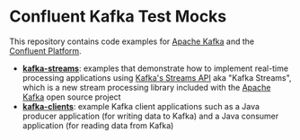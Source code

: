 # Confluent Kafka Test Mocks

This repository contains code examples for [Apache Kafka](http://kafka.apache.org/) and the
[Confluent Platform](http://www.confluent.io/product).

* **[kafka-streams](kafka-streams/)**: examples that demonstrate how to implement real-time processing applications using
   [Kafka's Streams API](http://docs.confluent.io/current/streams/) aka "Kafka Streams", which is a new stream processing
   library included with the [Apache Kafka](http://kafka.apache.org/) open source project
* **[kafka-clients](kafka-clients/)**: example Kafka client applications such as a Java producer application
  (for writing data to Kafka) and a Java consumer application (for reading data from Kafka)
